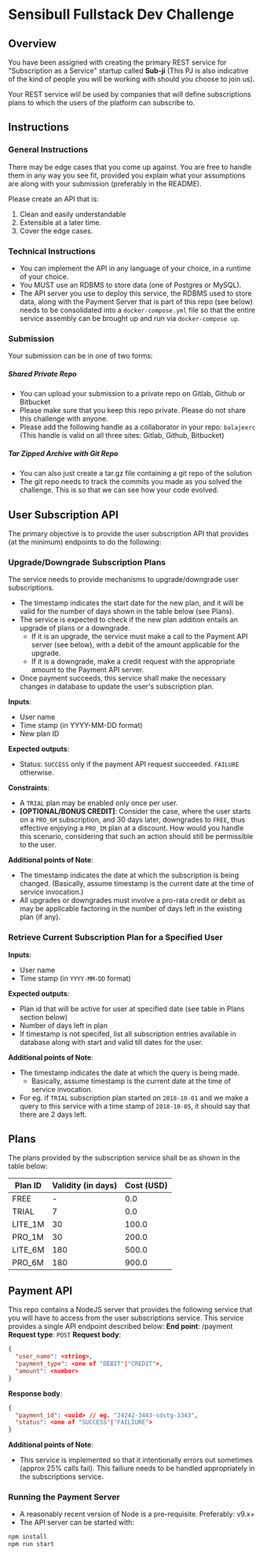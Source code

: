 # Sensibull Fullstack Dev Challenge

## Overview

You have been assigned with creating the primary REST service for "Subscription as a Service" startup called **Sub-ji** (This PJ is also indicative of the kind of people you will be working with should you choose to join us).

Your REST service will be used by companies that will define subscriptions plans to which the users of the platform can subscribe to.

## Instructions

### General Instructions

There may be edge cases that you come up against. You are free to handle them in any way you see fit, provided you explain what your assumptions are along with your submission (preferably in the README).

Please create an API that is:
1.  Clean and easily understandable
2.  Extensible at a later time.
3.  Cover the edge cases.

### Technical Instructions

- You can implement the API in any language of your choice, in a runtime of your choice.
- You MUST use an RDBMS to store data (one of Postgres or MySQL). 
- The API server you use to deploy this service, the RDBMS used to store data, along with the Payment Server that is part of this repo (see below) needs to be consolidated into a `docker-compose.yml` file so that the entire service assembly can be brought up and run via `docker-compose up`.

### Submission

Your submission can be in one of two forms:

##### Shared Private Repo

- You can upload your submission to a private repo on Gitlab, Github or Bitbucket 
- Please make sure that you keep this repo private. Please do not share this challenge with anyone.
- Please add the following handle as a collaborator in your repo: `balajeerc` (This handle is valid on all three sites: Gitlab, Github, Bitbucket)

##### Tar Zipped Archive with Git Repo

- You can also just create a tar.gz file containing a git repo of the solution
- The git repo needs to track the commits you made as you solved the challenge. This is so that we can see how your code evolved.
## User Subscription API

The primary objective is to provide the user subscription API that provides (at the minimum) endpoints to do the following:

### Upgrade/Downgrade Subscription Plans

The service needs to provide mechanisms to upgrade/downgrade user subscriptions.

- The timestamp indicates the start date for the new plan, and it will be valid for the number of days shown in the table below (see Plans).
- The service is expected to check if the new plan addition entails an upgrade of plans or a downgrade. 
    - If it is an upgrade, the service must make a call to the Payment API server (see below), with a debit of the amount applicable for the upgrade. 
    - If it is a downgrade, make a credit request with the appropriate amount to the Payment API server.
- Once payment succeeds, this service shall make the necessary changes in database to update the user's subscription plan.

**Inputs**:
- User name
- Time stamp (in YYYY-MM-DD format)
- New plan ID

**Expected outputs**:
- Status: `SUCCESS` only if the payment API request succeeded. `FAILURE` otherwise.

**Constraints**:
- A `TRIAL` plan may be enabled only once per user.
- **[OPTIONAL/BONUS CREDIT]**: Consider the case, where the user starts on a `PRO_6M` subscription, and 30 days later, downgrades to `FREE`, thus effective enjoying a `PRO_1M` plan at a discount. How would you handle this scenario, considering that such an action should still be permissible to the user.
 
**Additional points of Note**:
- The timestamp indicates the date at which the subscription is being changed. (Basically, assume timestamp is the current date at the time of service invocation.)
- All upgrades or downgrades must involve a pro-rata credit or debit as may be applicable factoring in the number of days left in the existing plan (if any). 

### Retrieve Current Subscription Plan for a Specified User

**Inputs**:
- User name
- Time stamp (in `YYYY-MM-DD` format)

**Expected outputs**:
- Plan id that will be active for user at specified date (see table in Plans section below)
- Number of days left in plan
- If timestamp is not specifed, list all subscription entries available in database along with start and valid till dates for the user.

**Additional points of Note**:
- The timestamp indicates the date at which the query is being made. 
    - Basically, assume timestamp is the current date at the time of service invocation.
- For eg. if  `TRIAL` subscription plan started on `2018-10-01` and we make a query to this service with a time stamp of `2018-10-05`, it should say that there are 2 days left.

##  Plans 

The plans provided by the subscription service shall be as shown in the table below:

| Plan ID     | Validity (in days) | Cost (USD) 
| ----------- | ------------------ | -----------   
| FREE	      | -				   | 0.0
| TRIAL	      | 7				   | 0.0
| LITE_1M	  | 30				   | 100.0
| PRO_1M	  | 30				   | 200.0
| LITE_6M	  | 180				   | 500.0
| PRO_6M	  | 180				   | 900.0

## Payment API

This repo contains a NodeJS server that provides the following service that you will have to access from the user subscriptions service. 
This service provides a single API endpoint described below:
**End point**: <url>/payment
**Request type**: `POST`
**Request body**:
```json
{
  "user_name": <string>,
  "payment_type": <one of "DEBIT"|"CREDIT">,
  "amount": <number>
}
``` 
**Response body**:
```json
{
  "payment_id": <uuid> // eg. "24242-3443-sdstg-3343",
  "status": <one of "SUCCESS"|"FAILIURE">
}
```

**Additional points of Note**:
- This service is implemented so that it intentionally errors out sometimes (approx 25% calls fail). This failiure needs to be handled appropriately in the subscriptions service.


### Running the Payment Server

- A reasonably recent version of Node is a pre-requisite. Preferably: v9.x+
- The API server can be started with:

```bash
npm install
npm run start
```


